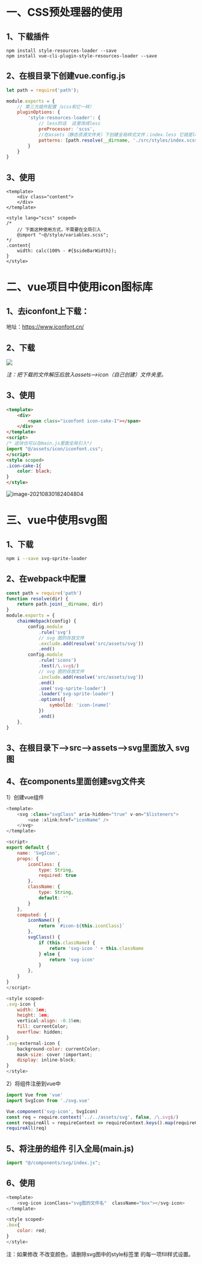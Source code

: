 # 一、CSS预处理器的使用

## 1、下载插件

```text
npm install style-resources-loader --save
npm install vue-cli-plugin-style-resources-loader --save
```

## 2、在根目录下创建vue.config.js

```javascript
let path = require('path');

module.exports = {
    // 第三方插件配置（scss和它一样）
    pluginOptions: {
        'style-resources-loader': {
            // less的话  这里改成less
            preProcessor: 'scss',
            //在assets（静态资源文件夹）下创建全局样式文件；index.less 它就是less全局变量
            patterns: [path.resolve(__dirname, './src/styles/index.scss')]
        }
    }
}
```

## 3、使用

```vue
<template>
    <div class="content">
    </div>
</template>

<style lang="scss" scoped>
/*
    // 下面这种使用方式，不需要在全局引入
    @import "~@/style/variables.scss";
*/
.content{
    width: calc(100% - #{$sideBarWidth});
}
</style>
```

# 二、vue项目中使用icon图标库

## 1、去iconfont上下载：

地址：https://www.iconfont.cn/

## 2、下载

![](https://cdn.jsdelivr.net/gh/Not-have/picture/202203260257382.awebp)

*注：把下载的文件解压后放入assets——>icon（自己创建）文件夹里。*

## 3、使用

```html
<template>
    <div>
        <span class="iconfont icon-cake-1"></span>
    </div>
</template>
<script>
/* 这块也可以在main.js里面全局引入*/
import "@/assets/icon/iconfont.css";
</script>
<style scoped>
.icon-cake-1{
    color: black;
}
</style>
```

 ![image-20210830182404804](https://cdn.jsdelivr.net/gh/Not-have/picture/202203260257650.awebp)

# 三、vue中使用svg图

## 1、下载

```bash
npm i --save svg-sprite-loader
```

## 2、在webpack中配置

```javascript
const path = require('path')
function resolve(dir) {
    return path.join(__dirname, dir)
}
module.exports = {
    chainWebpack(config) {
        config.module
            .rule('svg')
            // svg 图的存放文件
            .exclude.add(resolve('src/assets/svg'))
            .end()
        config.module
            .rule('icons')
            .test(/\.svg$/)
            // svg 图的存放文件
            .include.add(resolve('src/assets/svg'))
            .end()
            .use('svg-sprite-loader')
            .loader('svg-sprite-loader')
            .options({
                symbolId: 'icon-[name]'
            })
            .end()
    },
}
```

## 3、在根目录下——>src——>assets——>svg里面放入 svg图

## 4、在components里面创建svg文件夹

1）创建vue组件

```javascript
<template>
    <svg :class="svgClass" aria-hidden="true" v-on="$listeners">
        <use :xlink:href="iconName" />
    </svg>
</template>

<script>
export default {
    name: 'SvgIcon',
    props: {
        iconClass: {
            type: String,
            required: true
        },
        className: {
            type: String,
            default: ''
        }
    },
    computed: {
        iconName() {
            return `#icon-${this.iconClass}`
        },
        svgClass() {
            if (this.className) {
                return 'svg-icon ' + this.className
            } else {
                return 'svg-icon'
            }
        },
    }
}
</script>

<style scoped>
.svg-icon {
    width: 1em;
    height: 1em;
    vertical-align: -0.15em;
    fill: currentColor;
    overflow: hidden;
}
.svg-external-icon {
    background-color: currentColor;
    mask-size: cover !important;
    display: inline-block;
}
</style>
```

2）将组件注册到vue中

```javascript
import Vue from 'vue'
import SvgIcon from './svg.vue'

Vue.component('svg-icon', SvgIcon)
const req = require.context('../../assets/svg', false, /\.svg$/)
const requireAll = requireContext => requireContext.keys().map(requireContext)
requireAll(req)
```

## 5、将注册的组件 引入全局(main.js)

```javascript
import "@/components/svg/index.js";
```

## 6、使用

```javascript
<template>
    <svg-icon iconClass="svg图的文件名"  className="box"></svg-icon>
</template>

<style scoped>
.box{
    color: red;
}
</style>
```

注：如果修改 不改变颜色，请删除svg图中的style标签里 的每一项fill样式设置。


